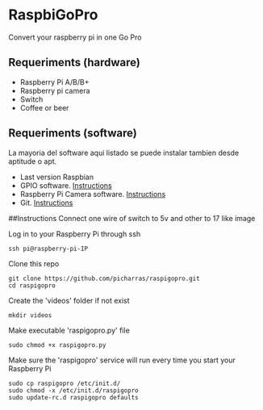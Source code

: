 RaspbiGoPro
===========

Convert your raspberry pi in one Go Pro

## Requeriments (hardware)
- Raspberry Pi A/B/B+
- Raspberry pi camera
- Switch
- Coffee or beer

## Requeriments (software)
La mayoria del software aqui listado se puede instalar tambien desde aptitude o apt.
- Last version Raspbian
- GPIO software. [Instructions](http://raspberrypi.stackexchange.com/questions/8220/how-to-correctly-install-the-python-rpi-gpio-library)
- Raspberry Pi Camera software. [Instructions](http://www.raspberrypi.org/learning/python-picamera-setup/)
- Git. [Instructions](http://git-scm.com/)

##Instructions
Connect one wire of switch to 5v and other to 17 like image

Log in to your Raspberry Pi through ssh
``` shell
ssh pi@raspberry-pi-IP
```

Clone this repo
``` shell
git clone https://github.com/picharras/raspigopro.git
cd raspigopro
```
Create the 'videos' folder if not exist
``` shell
mkdir videos
```

Make executable 'raspigopro.py' file
``` shell
sudo chmod +x raspigopro.py
```
Make sure the 'raspigopro' service will run every time you start your Raspberry Pi
``` shell
sudo cp raspigopro /etc/init.d/
sudo chmod -x /etc/init.d/raspigopro
sudo update-rc.d raspigopro defaults
```
